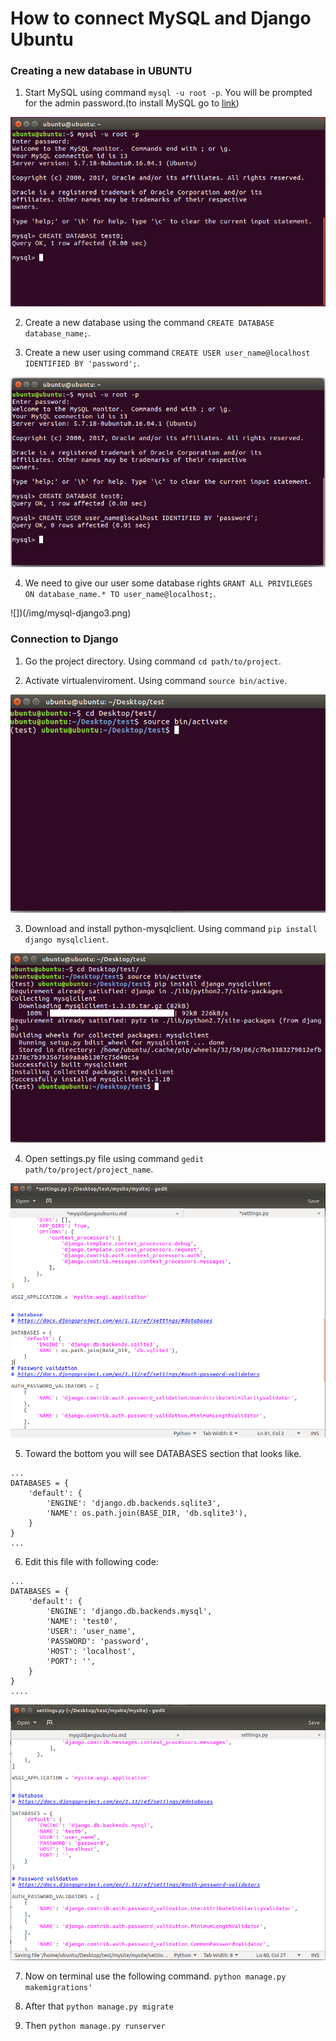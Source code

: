 # How to connect MySQL and Django Ubuntu

### Creating a new database in UBUNTU

1. Start MySQL using command `mysql -u root -p`. You will be prompted for the admin password.(to install MySQL go to [link](https://github.com/avmain/Acadview-Docs/blob/master/docs/How%20to%20install%20MySQL%20Server%20in%20Ubuntu.md))

![](/img/mysql-django1.png)

2. Create a new database using the command `CREATE DATABASE database_name;`.


3. Create a new user using command `CREATE USER user_name@localhost IDENTIFIED BY 'password';`.

![](/img/mysql-django2.png)

4. We need to give our user some database rights `GRANT ALL PRIVILEGES ON database_name.* TO user_name@localhost;`.

![])(/img/mysql-django3.png)

### Connection to Django

1. Go the project directory. Using command `cd path/to/project`.

2. Activate virtualenviroment. Using command `source bin/active`.

![](/img/mysql-django4.png)

3. Download and install python-mysqlclient. Using command `pip install django mysqlclient`.

![](/img/mysql-django5.png)

4. Open settings.py file using command `gedit path/to/project/project_name`.

![](/img/mysql-django6.png)

5. Toward the bottom you will see DATABASES section that looks like.
```
...
DATABASES = {
    'default': {
        'ENGINE': 'django.db.backends.sqlite3',
        'NAME': os.path.join(BASE_DIR, 'db.sqlite3'),
    }
}
...
```

6. Edit this file with following code:

```
...
DATABASES = {
    'default': {
        'ENGINE': 'django.db.backends.mysql',
        'NAME': 'test0', 
        'USER': 'user_name',
        'PASSWORD': 'password',
        'HOST': 'localhost',
        'PORT': '',
    }
}
....
```
![](/img/mysql-django7.png)

7. Now on terminal use the following command. `python manage.py makemigrations'`

8. After that `python manage.py migrate`

9. Then `python manage.py runserver`





